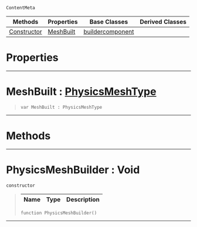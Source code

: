  `ContentMeta`

|Methods|Properties|Base Classes|Derived Classes|
|---|---|---|---|
|[ Constructor](https://github.com/ZilchEngine/ZilchDocs/blob/master/code_reference/class_reference/physicsmeshbuilder.markdown#physicsmeshbuilder-void)|[ MeshBuilt](https://github.com/ZilchEngine/ZilchDocs/blob/master/code_reference/class_reference/physicsmeshbuilder.markdown#meshbuilt-zero-engine-do)|[buildercomponent](https://github.com/ZilchEngine/ZilchDocs/blob/master/code_reference/class_reference/buildercomponent.markdown)| |


 #  Properties


---  
 #  MeshBuilt : [PhysicsMeshType](https://github.com/ZilchEngine/ZilchDocs/blob/master/code_reference/enum_reference.markdown#physicsmeshtype)

> 
> ``` lang=cpp, name=Nada
> var MeshBuilt : PhysicsMeshType


---  
 #  Methods


---  
 #  PhysicsMeshBuilder : Void

 `constructor`

> 
> |Name|Type|Description|
> |---|---|---|
> ``` lang=cpp, name=Nada
> function PhysicsMeshBuilder()
> ``` 


---  
 

 